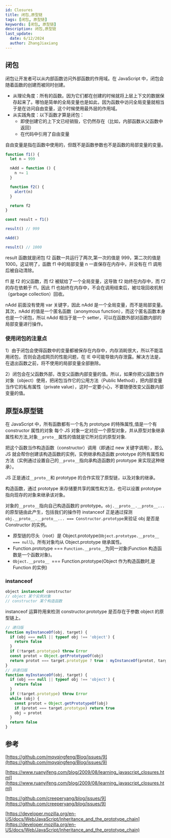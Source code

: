 ```yaml
---
id: Closures
title: 闭包,原型链
tags: [闭包, 原型链]
keywords: [闭包, 原型链]
description: 闭包,原型链
last_update:
  date: 6/12/2024
  author: ZhangJiaxiang
---
```


## 闭包

闭包让开发者可以从内部函数访问外部函数的作用域。在 JavaScript 中，闭包会随着函数的创建而被同时创建。

- 从理论角度：所有的函数。因为它们都在创建的时候就将上层上下文的数据保存起来了。哪怕是简单的全局变量也是如此，因为函数中访问全局变量就相当于是在访问自由变量，这个时候使用最外层的作用域。
- 从实践角度：以下函数才算是闭包：
  - 即使创建它的上下文已经销毁，它仍然存在（比如，内部函数从父函数中返回）
  - 在代码中引用了自由变量

自由变量是指在函数中使用的，但既不是函数参数也不是函数的局部变量的变量。

```ts
function f1() {
  let n = 999

  nAdd = function () {
    n += 1
  }

  function f2() {
    alert(n)
  }

  return f2
}

const result = f1()

result() // 999

nAdd()

result() // 1000
```

result 函数就是闭包 f2 函数一共运行了两次,第一次的值是 999，第二次的值是 1000。这证明了，函数 f1 中的局部变量 n 一直保存在内存中，并没有在 f1 调用后被自动清除。

f1 是 f2 的父函数，而 f2 被赋给了一个全局变量，这导致 f2 始终在内存中，而 f2 的存在依赖于 f1，因此 f1 也始终在内存中，不会在调用结束后，被垃圾回收机制（garbage collection）回收。

nAdd 前面没有使用 var 关键字，因此 nAdd 是一个全局变量，而不是局部变量。其次，nAdd 的值是一个匿名函数（anonymous function），而这个匿名函数本身也是一个闭包，所以 nAdd 相当于是一个 setter，可以在函数外部对函数内部的局部变量进行操作。

### 使用闭包的注意点

1）由于闭包会使得函数中的变量都被保存在内存中，内存消耗很大，所以不能滥用闭包，否则会造成网页的性能问题，在 IE 中可能导致内存泄露。解决方法是，在退出函数之前，将不使用的局部变量全部删除。

2）闭包会在父函数外部，改变父函数内部变量的值。所以，如果你把父函数当作对象（object）使用，把闭包当作它的公用方法（Public Method），把内部变量当作它的私有属性（private value），这时一定要小心，不要随便改变父函数内部变量的值。

## 原型&原型链

在 JavaScript 中，所有函数都有一个名为 prototype 的特殊属性,值是一个有 constructor 属性的对象
每个 JS 对象一定对应一个原型对象，并从原型对象继承属性和方法,对象`__proto__`属性的值就是它所对应的原型对象.

把这个函数当作构造函数（constructor）调用（即通过 new 关键字调用），那么 JS 就会帮你创建该构造函数的实例，实例继承构造函数 prototype 的所有属性和方法（实例通过设置自己的`__proto__`指向承构造函数的 prototype 来实现这种继承）。

JS 正是通过`__proto__`和 prototype 的合作实现了原型链，以及对象的继承。

构造函数，通过 prototype 来存储要共享的属性和方法，也可以设置 prototype 指向现存的对象来继承该对象。

对象的`__proto__`指向自己构造函数的 prototype。`obj.__proto__.__proto__...`的原型链由此产生，包括我们的操作符 instanceof 正是通过探测`obj.__proto__.__proto__... === Constructor.prototype`来验证 obj 是否是 Constructor 的实例。

- 原型链的尽头（root）是 Object.prototype(`Object.prototype.__proto__ === null`)。所有对象均从 Object.prototype 继承属性。
- Function.prototype === `Function.__proto__`为同一对象(Function 构造函数是一个函数对象)。
- `Object.__proto__ `=== Function.prototype(Object 作为构造函数时,是 Function 的实例)

### instanceof

```js
object instanceof constructor
// object 某个实例对象
// constructor 某个构造函数
```

instanceof 运算符用来检测 constructor.prototype 是否存在于参数 object 的原型链上。

```js
// 递归版
function myInstanceOf(obj, target) {
  if (obj === null || typeof obj !== 'object') {
    return false
  }
  if (!target.prototype) throw Error
  const protot = Object.getPrototypeOf(obj)
  return protot === target.prototype ? true : myInstanceOf(protot, target)
}
// 非递归版
function myInstanceOf(obj, target) {
  if (obj === null || typeof obj !== 'object') {
    return false
  }
  if (!target.prototype) throw Error
  while (obj) {
    const protot = Object.getPrototypeOf(obj)
    if (protot === target.prototype) return true
    obj = protot
  }
  return false
}
```

## 参考

[https://github.com/mqyqingfeng/Blog/issues/9](https://github.com/mqyqingfeng/Blog/issues/9)

[https://www.ruanyifeng.com/blog/2009/08/learning_javascript_closures.html](https://www.ruanyifeng.com/blog/2009/08/learning_javascript_closures.html)

[https://github.com/creeperyang/blog/issues/9](https://github.com/creeperyang/blog/issues/9)

[https://developer.mozilla.org/en-US/docs/Web/JavaScript/Inheritance_and_the_prototype_chain](https://developer.mozilla.org/en-US/docs/Web/JavaScript/Inheritance_and_the_prototype_chain)
